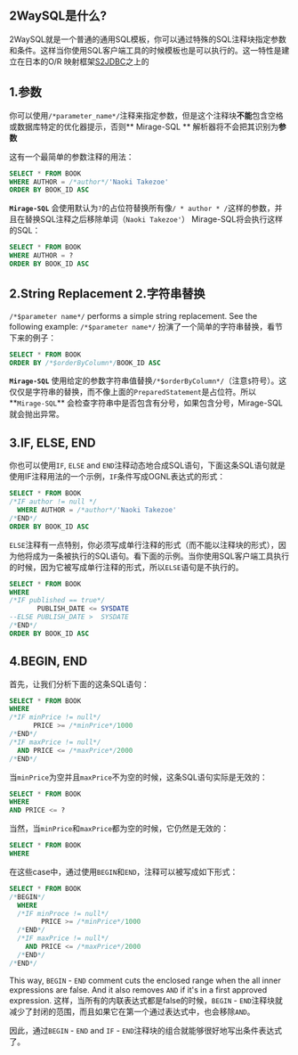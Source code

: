 2WaySQL是什么?
--------
 2WaySQL就是一个普通的通用SQL模板，你可以通过特殊的SQL注释块指定参数和条件。这样当你使用SQL客户端工具的时候模板也是可以执行的。这一特性是建立在日本的O/R 映射框架[S2JDBC](http://s2container.seasar.org/2.4/ja/s2jdbc.html)之上的

1.参数
-----------
你可以使用`/*parameter_name*/`注释来指定参数，但是这个注释块**不能**包含空格或数据库特定的优化器提示，否则** Mirage-SQL ** 解析器将不会把其识别为**参数**

这有一个最简单的参数注释的用法：

```sql
SELECT * FROM BOOK
WHERE AUTHOR = /*author*/'Naoki Takezoe'
ORDER BY BOOK_ID ASC
```

**`Mirage-SQL`** 会使用默认为`?`的占位符替换所有像`/ * author * /`这样的参数，并且在替换SQL注释之后移除单词（```Naoki Takezoe'```） Mirage-SQL将会执行这样的SQL：

```sql
SELECT * FROM BOOK
WHERE AUTHOR = ?
ORDER BY BOOK_ID ASC
```

2.String Replacement
2.字符串替换
--------------------
 `/*$parameter name*/` performs a simple string replacement. See the following example:
 `/*$parameter name*/` 扮演了一个简单的字符串替换，看节下来的例子：

```sql
SELECT * FROM BOOK
ORDER BY /*$orderByColumn*/BOOK_ID ASC
```

**`Mirage-SQL`** 使用给定的参数字符串值替换`/*$orderByColumn*/`（注意`$`符号）。这仅仅是字符串的替换，而不像上面的`PreparedStatement`是占位符。所以**`Mirage-SQL`** 会检查字符串中是否包含有分号，如果包含分号，Mirage-SQL就会抛出异常。

3.IF, ELSE, END
----------------
你也可以使用`IF`, `ELSE` and `END`注释动态地合成SQL语句，下面这条SQL语句就是使用IF注释用法的一个示例，`IF`条件写成OGNL表达式的形式：

```sql
SELECT * FROM BOOK
/*IF author != null */
  WHERE AUTHOR = /*author*/'Naoki Takezoe'
/*END*/
ORDER BY BOOK_ID ASC
```

 `ELSE`注释有一点特别，你必须写成单行注释的形式（而不能以注释块的形式），因为他将成为一条被执行的SQL语句。看下面的示例。当你使用SQL客户端工具执行的时候，因为它被写成单行注释的形式，所以`ELSE`语句是不执行的。

```sql
SELECT * FROM BOOK
WHERE
/*IF published == true*/
       PUBLISH_DATE <= SYSDATE
--ELSE PUBLISH_DATE >  SYSDATE
/*END*/
ORDER BY BOOK_ID ASC
```

4.BEGIN, END
------------
 首先，让我们分析下面的这条SQL语句：

```sql
SELECT * FROM BOOK
WHERE
/*IF minPrice != null*/
      PRICE >= /*minPrice*/1000
/*END*/
/*IF maxPrice != null*/
  AND PRICE <= /*maxPrice*/2000
/*END*/
```

当`minPrice`为空并且`maxPrice`不为空的时候，这条SQL语句实际是无效的：

```sql
SELECT * FROM BOOK
WHERE
AND PRICE <= ?
```

当然，当`minPrice`和`maxPrice`都为空的时候，它仍然是无效的：

```sql
SELECT * FROM BOOK
WHERE
```

在这些case中，通过使用`BEGIN`和`END`，注释可以被写成如下形式：

```sql
SELECT * FROM BOOK
/*BEGIN*/
  WHERE
  /*IF minProce != null*/
        PRICE >= /*minPrice*/1000
  /*END*/
  /*IF maxPrice != null*/
    AND PRICE <= /*maxPrice*/2000
  /*END*/
/*END*/
```

This way, `BEGIN` - `END` comment cuts the enclosed range when the all inner expressions are false. And it also removes `AND` if it's in a first approved expression.
这样，当所有的内联表达式都是false的时候，`BEGIN` - `END`注释块就减少了封闭的范围，而且如果它在第一个通过表达式中，也会移除`AND`。

因此，通过`BEGIN` - `END`  and `IF` - `END`注释块的组合就能够很好地写出条件表达式了。
